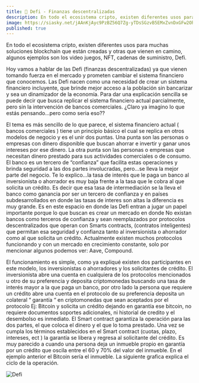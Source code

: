 ```yaml
---
title: 💸 Defi - Finanzas descentralizadas
description: En todo el ecosistema cripto, existen diferentes usos para muchas soluciones blockchain que están creadas y otras que vienen en camino, algunos ejemplos son los video juegos, NFT, cadenas de suministro, Defi.
image: https://siasky.net/jAAnKjAyc9PzBZ56Q7Zg-yTDsSGzvB5EMxZvnDxGFw2OhA
published: true
---
```


En todo el ecosistema cripto, existen diferentes usos para muchas soluciones blockchain que están creadas y otras que vienen en camino, algunos ejemplos son los video juegos, NFT, cadenas de suministro, Defi.

Hoy vamos a hablar de las Defi (finanzas descentralizadas) ya que vienen tomando fuerza en el mercado y prometen cambiar el sistema financiero que conocemos. Las Defi nacen como una necesidad de crear un sistema financiero incluyente, que brinde mejor acceso a la población sin bancarizar y sea un dinamizador de la economía. Para dar una explicación sencilla se puede decir que busca replicar el sistema financiero actual parcialmente, pero sin la intervención de bancos comerciales. ¿Claro ya imagino lo que estás pensando…pero como seria eso??

El tema es más sencillo de lo que parece, el sistema financiero actual ( bancos comerciales ) tiene un principio básico el cual se replica en otros modelos de negocio y es el unir dos puntas. Una punta son las personas o empresas con dinero disponible que buscan ahorrar e invertir y ganar unos intereses por ese dinero. La otra punta son las personas o empresas que necesitan dinero prestado para sus actividades comerciales o de consumo. El banco es un tercero de “confianza” que facilita estas operaciones y brinda seguridad a las dos partes involucradas, pero…se lleva la mejor parte del negocio. Te lo explico…la  tasa de interés que le paga un banco al inversionista o ahorrador es muy baja frente a la tasa que le cobra al que solicita un crédito. Es decir que esa tasa de intermediación se la lleva el banco como ganancia por ser un tercero de confianza y en países subdesarrollados en donde las tasas de interes son altas la diferencia es muy grande. Es en este espacio en donde las Defi entran a jugar un papel importante porque lo que buscan es crear un mercado en donde No existan bancos como terceros de confianza y sean reemplazados por protocolos descentralizados que operan con Smarts contracts, (contratos inteligentes) que permitan esa seguridad y confianza tanto al inversionista o ahorrador como al que solicita un crédito. Actualmente existen muchos protocolos funcionando y con un mercado en crecimiento constante, solo por mencionar algunos podemos ver:  Aave, Compound.

El funcionamiento es simple, como ya expliqué existen dos participantes en este modelo, los inversionistas o ahorradores y los solicitantes de crédito. El inversionista abre una cuenta en cualquiera de los protocolos mencionados u otro de su preferencia y deposita criptomonedas buscando una tasa de interés mayor a la que paga un banco, por otro lado la persona que requiere un crédito abre una cuenta en el protocolo de su preferencia deposita un colateral “ garantía “ en criptomonedas que sean aceptados por el protocolo Ej: Bitcoin y solicita un crédito dejando en garantía ese bitcoin, no requiere documentos soportes adicionales, ni historial de credito y el desembolso es inmediato. El Smart contract garantiza la operación para las dos partes, el que coloca el dinero y el que lo toma prestado. Una vez se cumpla los términos establecidos en el Smart contract (cuotas, plazo, intereses, ect ) la garantía se libera y regresa al solicitante del crédito.
Es muy parecido a cuando una persona deja un inmueble propio en garantía por un crédito que oscila entre el 60 y 70% del valor del inmueble. En el ejemplo anterior el Bitcoin sería el inmueble.
La siguiente grafica explica el ciclo de la operación.

![Defi](https://siasky.net/OAAnqarrg2PNx8SAuL_keoQtOhG2IKzKBbpX7TpJFpr7qw)
